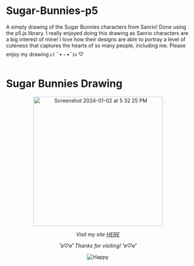 # Sugar-Bunnies-p5
A simply drawing of the Sugar Bunnies characters from Sanrio! Done using the p5.js library. I really enjoyed doing this drawing as Sanrio characters are a big interest of mine! I love how their designs are able to portray a level of cuteness that captures the hearts of so many people, including me. Please enjoy my drawing ૮꒰ ˶• ༝ •˶꒱ა ♡

# Sugar Bunnies Drawing
<p align="center">
  <img width="355" alt="Screenshot 2024-01-02 at 5 32 25 PM" src="https://github.com/saharbueno/Sugar-Bunnies-p5/assets/69322388/6e73016e-4b7e-4097-a017-b916de7e1d96">
</p>

<p align="center">
  <i>Visit my site <a href="https://i6.cims.nyu.edu/~sb8249/interactive/assignment01/index.html">HERE</a></i>
</p>

<p align="center">
  <i>˚ʚ♡ɞ˚ Thanks for visiting! ˚ʚ♡ɞ˚</i>
</p>

<p align="center">
  <img src="https://64.media.tumblr.com/af92d08e4b1d6b1299f07bb56cbcdabc/tumblr_nahffyXzlB1tgtx3jo1_1280.gifv" alt="Happy">
</p>

